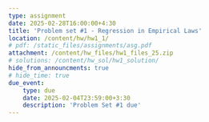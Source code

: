```yaml
---
type: assignment
date: 2025-02-28T16:00:00+4:30
title: 'Problem set #1 - Regression in Empirical Laws'
location: /content/hw/hw1_1/
# pdf: /static_files/assignments/asg.pdf
attachment: /content/hw_files/hw1_files_25.zip
# solutions: /content/hw_sol/hw1_solution/
hide_from_announcments: true 
# hide_time: true 
due_event: 
    type: due
    date: 2025-02-04T23:59:00+3:30
    description: 'Problem Set #1 due'
---
```


